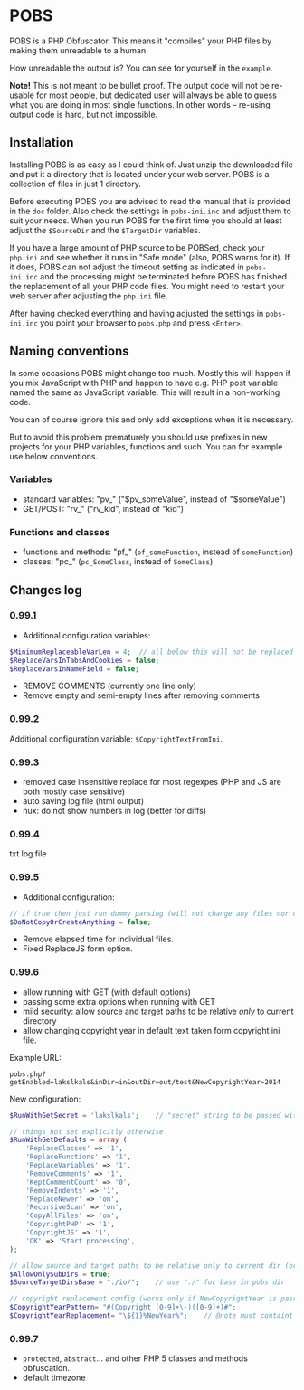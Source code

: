 POBS
====

POBS is a PHP Obfuscator. This means it "compiles" your PHP files by making them unreadable to a human.

How unreadable the output is? You can see for yourself in the `example`.

**Note!** This is not meant to be bullet proof. The output code will not be re-usable for most people, but dedicated user will always be able to guess what you are doing in most single functions. In other words – re-using output code is hard, but not impossible.

Installation
-------------------

Installing POBS is as easy as I could think of. Just unzip the downloaded file and put it a directory that is located under your web server. POBS is a collection of files in just 1 directory.

Before executing POBS you are advised to read the manual that is provided in the `doc` folder. Also check the settings in `pobs-ini.inc` and adjust them to suit your needs. When you run POBS for the first time you should at least adjust the `$SourceDir` and the `$TargetDir` variables.

If you have a large amount of PHP source to be POBSed, check your `php.ini` and see whether it runs in "Safe mode" (also, POBS warns for it). If it does, POBS can not adjust the timeout setting as indicated in `pobs-ini.inc` and the processing might be terminated before POBS has finished the replacement of all your PHP code files. You might need to restart your web server after adjusting the `php.ini` file.

After having checked everything and having adjusted the settings in `pobs-ini.inc` you point your browser to `pobs.php` and press `<Enter>`.

Naming conventions
-------------------
In some occasions POBS might change too much. Mostly this will happen if you mix JavaScript with PHP and happen to have e.g. PHP post variable named the same as JavaScript variable. This will result in a non-working code.

You can of course ignore this and only add exceptions when it is necessary.

But to avoid this problem prematurely you should use prefixes in new projects for your PHP variables, functions and such. You can for example use below conventions.

### Variables ###
* standard variables: "pv_" ("$pv_someValue", instead of "$someValue") 
* GET/POST: "rv_" ("rv_kid", instead of "kid")

### Functions and classes ###
* functions and methods: "pf_" (`pf_someFunction`, instead of `someFunction`)
* classes: "pc_" (`pc_SomeClass`, instead of `SomeClass`)

Changes log
---------------------

### 0.99.1 ###

* Additional configuration variables:
```php
$MinimumReplaceableVarLen = 4;	// all below this will not be replaced
$ReplaceVarsInTabsAndCookies = false;
$ReplaceVarsInNameField = false;
```
* REMOVE COMMENTS <!-- ... --> (currently one line only)
* Remove empty and semi-empty lines after removing comments

### 0.99.2 ###

Additional configuration variable: `$CopyrightTextFromIni`.

### 0.99.3 ###
- removed case insensitive replace for most regexpes (PHP and JS are both mostly case sensitive)
- auto saving log file (html output)
- nux: do not show numbers in log (better for diffs)

### 0.99.4 ###

txt log file

### 0.99.5 ###

* Additional configuration:
```php
// if true then just run dummy parsing (will not change any files nor create directories)
$DoNotCopyOrCreateAnything = false;
```
* Remove elapsed time for individual files.
* Fixed ReplaceJS form option.


### 0.99.6 ###

- allow running with GET (with default options)
- passing some extra options when running with GET
- mild security: allow source and target paths to be relative *only* to current directory
- allow changing copyright year in default text taken form copyright ini file.

Example URL:

	pobs.php?getEnabled=lakslkals&inDir=in&outDir=out/test&NewCopyrightYear=2014

New configuration:
```php
$RunWithGetSecret = 'lakslkals';	// "secret" string to be passed with GET request

// things not set explicitly otherwise
$RunWithGetDefaults = array (
	'ReplaceClasses' => '1',
	'ReplaceFunctions' => '1',
	'ReplaceVariables' => '1',
	'RemoveComments' => '1',
	'KeptCommentCount' => '0',
	'RemoveIndents' => '1',
	'ReplaceNewer' => 'on',
	'RecursiveScan' => 'on',
	'CopyAllFiles' => 'on',
	'CopyrightPHP' => '1',
	'CopyrightJS' => '1',
	'OK' => 'Start processing',
);

// allow source and target paths to be relative only to current dir (or dir given below)
$AllowOnlySubDirs = true;
$SourceTargetDirsBase = "./io/";	// use "./" for base in pobs dir

// copyright replacement config (works only if NewCopyrightYear is passed with GET or POST)
$CopyrightYearPattern= "#(Copyright [0-9]+\-)([0-9]+)#";
$CopyrightYearReplacement= "\${1}%NewYear%";	// @note must containt "%NewYear%" for the replacement to work
```

### 0.99.7 ###

* `protected`, `abstract`... and other PHP 5 classes and methods obfuscation.
* default timezone